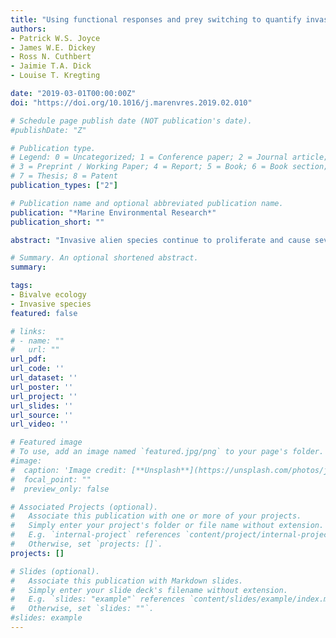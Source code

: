 ```yaml
---
title: "Using functional responses and prey switching to quantify invasion success of the Pacific oyster, Crassostrea gigas"
authors:
- Patrick W.S. Joyce
- James W.E. Dickey
- Ross N. Cuthbert
- Jaimie T.A. Dick
- Louise T. Kregting

date: "2019-03-01T00:00:00Z"
doi: "https://doi.org/10.1016/j.marenvres.2019.02.010"

# Schedule page publish date (NOT publication's date).
#publishDate: "Z"

# Publication type.
# Legend: 0 = Uncategorized; 1 = Conference paper; 2 = Journal article;
# 3 = Preprint / Working Paper; 4 = Report; 5 = Book; 6 = Book section;
# 7 = Thesis; 8 = Patent
publication_types: ["2"]

# Publication name and optional abbreviated publication name.
publication: "*Marine Environmental Research*"
publication_short: ""

abstract: "Invasive alien species continue to proliferate and cause severe ecological impacts. Functional responses (FRs) have shown excellent utility in predicting invasive predator success, however, their use in predicting invasive prey success is limited. Here, we assessed invader success by quantifying FRs and prey switching patterns of two native predators, the common sea star, *Asterias rubens*, and the green crab, *Carcinus maenas*, towards native blue mussels, *Mytilus edulis*, and invasive Pacific oysters, *Crassostrea gigas*. *Asterias* displayed destabilising type II FRs, whereas *Carcinus* displayed stabilising type III FRs towards both prey species. Both predators exhibited greater search efficiencies and maximum feeding rates towards native compared to invasive prey. Both predators disproportionately consumed native mussels over invasive oysters when presented simultaneously, even when native mussels were rare in the environment, therefore indicating negligible prey switching. We demonstrate that invasion success may be mediated through differential levels of biotic resistance exerted by native predators."

# Summary. An optional shortened abstract.
summary:

tags:
- Bivalve ecology
- Invasive species
featured: false

# links:
# - name: ""
#   url: ""
url_pdf:
url_code: ''
url_dataset: ''
url_poster: ''
url_project: ''
url_slides: ''
url_source: ''
url_video: ''

# Featured image
# To use, add an image named `featured.jpg/png` to your page's folder.
#image:
#  caption: 'Image credit: [**Unsplash**](https://unsplash.com/photos/jdD8gXaTZsc)'
#  focal_point: ""
#  preview_only: false

# Associated Projects (optional).
#   Associate this publication with one or more of your projects.
#   Simply enter your project's folder or file name without extension.
#   E.g. `internal-project` references `content/project/internal-project/index.md`.
#   Otherwise, set `projects: []`.
projects: []

# Slides (optional).
#   Associate this publication with Markdown slides.
#   Simply enter your slide deck's filename without extension.
#   E.g. `slides: "example"` references `content/slides/example/index.md`.
#   Otherwise, set `slides: ""`.
#slides: example
---
```

